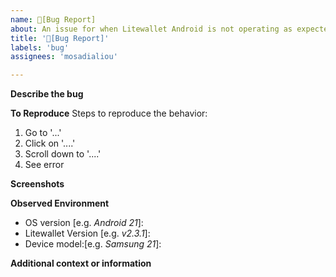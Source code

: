 ```yaml
---
name: 🦟[Bug Report] 
about: An issue for when Litewallet Android is not operating as expected.
title: '🦟[Bug Report]'
labels: 'bug'
assignees: 'mosadialiou'

---
```


<!--Reporter: Please read! When the app is not operating as you want it but still performs as expected, that is a **feature request**-->  

**Describe the bug**
<!--A clear and concise description of what the bug is.-->

**To Reproduce**
Steps to reproduce the behavior:
1. Go to '...'
2. Click on '....'
3. Scroll down to '....'
4. See error

**Screenshots**
<!--If applicable, add screenshots to help explain your problem.-->

**Observed Environment**
 - OS version [e.g. _Android 21_]:
 - Litewallet Version [e.g. _v2.3.1_]:
 - Device model:[e.g. _Samsung 21_]:

**Additional context or information**
<!--Add any other context about the problem here.-->
